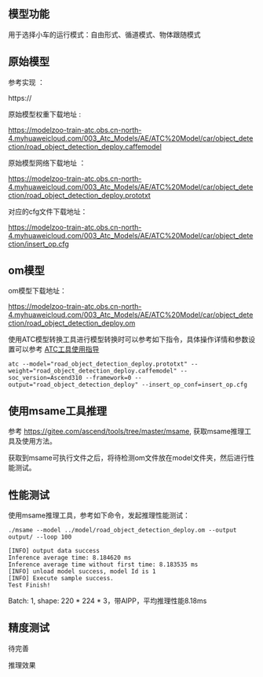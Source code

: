 ## 模型功能

用于选择小车的运行模式：自由形式、循道模式、物体跟随模式

## 原始模型

参考实现 ：

https://

原始模型权重下载地址 :

https://modelzoo-train-atc.obs.cn-north-4.myhuaweicloud.com/003_Atc_Models/AE/ATC%20Model/car/object_detection/road_object_detection_deploy.caffemodel

原始模型网络下载地址 ：

https://modelzoo-train-atc.obs.cn-north-4.myhuaweicloud.com/003_Atc_Models/AE/ATC%20Model/car/object_detection/road_object_detection_deploy.prototxt

对应的cfg文件下载地址： 

https://modelzoo-train-atc.obs.cn-north-4.myhuaweicloud.com/003_Atc_Models/AE/ATC%20Model/car/object_detection/insert_op.cfg

## om模型

om模型下载地址：

https://modelzoo-train-atc.obs.cn-north-4.myhuaweicloud.com/003_Atc_Models/AE/ATC%20Model/car/object_detection/road_object_detection_deploy.om

使用ATC模型转换工具进行模型转换时可以参考如下指令，具体操作详情和参数设置可以参考  [ATC工具使用指导](https://support.huaweicloud.com/ti-atc-A200dk_3000/altasatc_16_002.html) 

```
atc --model="road_object_detection_deploy.prototxt" --weight="road_object_detection_deploy.caffemodel" --soc_version=Ascend310 --framework=0 --output="road_object_detection_deploy" --insert_op_conf=insert_op.cfg
```

## 使用msame工具推理

参考 https://gitee.com/ascend/tools/tree/master/msame, 获取msame推理工具及使用方法。

获取到msame可执行文件之后，将待检测om文件放在model文件夹，然后进行性能测试。

## 性能测试

使用msame推理工具，参考如下命令，发起推理性能测试： 

```
./msame --model ../model/road_object_detection_deploy.om --output output/ --loop 100
```

```
[INFO] output data success
Inference average time: 8.184620 ms
Inference average time without first time: 8.183535 ms
[INFO] unload model success, model Id is 1
[INFO] Execute sample success.
Test Finish!
```

Batch: 1, shape: 220 * 224 * 3，带AIPP，平均推理性能8.18ms

## 精度测试

待完善

推理效果
